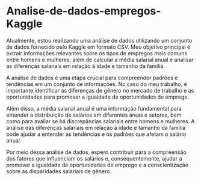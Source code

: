 # Analise-de-dados-empregos-Kaggle
 
Atualmente, estou realizando uma análise de dados utilizando um conjunto de dados fornecido pelo Kaggle em formato CSV. Meu objetivo principal é extrair informações relevantes sobre os tipos de empregos mais comuns entre homens e mulheres, além de calcular a média salarial anual e analisar as diferenças salariais em relação à idade e tamanho da família.

A análise de dados é uma etapa crucial para compreender padrões e tendências em um conjunto de informações. No caso do meu trabalho, é importante identificar as diferenças de gênero no mercado de trabalho e as oportunidades para promover a igualdade de oportunidades de emprego.

Além disso, a média salarial anual é uma informação fundamental para entender a distribuição de salários em diferentes áreas e setores, bem como para avaliar se há discrepâncias salariais entre homens e mulheres. A análise das diferenças salariais em relação à idade e tamanho da família pode ajudar a entender as tendências e os padrões que afetam o salário anual.

Por meio dessa análise de dados, espero contribuir para a compreensão dos fatores que influenciam os salários e, consequentemente, ajudar a promover a igualdade de oportunidades de emprego e a conscientização sobre as disparidades salariais de gênero.
